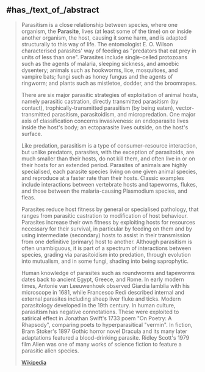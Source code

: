 
## #has_/text_of_/abstract 

> Parasitism is a close relationship between species, where one organism, the **Parasite**, lives (at least some of the time) on or inside another organism, the host, causing it some harm, and is adapted structurally to this way of life. The entomologist E. O. Wilson characterised parasites' way of feeding as "predators that eat prey in units of less than one". Parasites include single-celled protozoans such as the agents of malaria, sleeping sickness, and amoebic dysentery; animals such as hookworms, lice, mosquitoes, and vampire bats; fungi such as honey fungus and the agents of ringworm; and plants such as mistletoe, dodder, and the broomrapes.
>
> There are six major parasitic strategies of exploitation of animal hosts, namely parasitic castration, directly transmitted parasitism (by contact), trophically-transmitted parasitism (by being eaten), vector-transmitted parasitism, parasitoidism, and micropredation. One major axis of classification concerns invasiveness: an endoparasite lives inside the host's body; an ectoparasite lives outside, on the host's surface.
>
> Like predation, parasitism is a type of consumer–resource interaction, but unlike predators, parasites, with the exception of parasitoids, are much smaller than their hosts, do not kill them, and often live in or on their hosts for an extended period. Parasites of animals are highly specialised, each parasite species living on one given animal species, and reproduce at a faster rate than their hosts. Classic examples include interactions between vertebrate hosts and tapeworms, flukes, and those between the malaria-causing Plasmodium species, and fleas.
>
> Parasites reduce host fitness by general or specialised pathology, that ranges from parasitic castration to modification of host behaviour. Parasites increase their own fitness by exploiting hosts for resources necessary for their survival, in particular by feeding on them and by using intermediate (secondary) hosts to assist in their transmission from one definitive (primary) host to another. Although parasitism is often unambiguous, it is part of a spectrum of interactions between species, grading via parasitoidism into predation, through evolution into mutualism, and in some fungi, shading into being saprophytic.
>
> Human knowledge of parasites such as roundworms and tapeworms dates back to ancient Egypt, Greece, and Rome. In early modern times, Antonie van Leeuwenhoek observed Giardia lamblia with his microscope in 1681, while Francesco Redi described internal and external parasites including sheep liver fluke and ticks. Modern parasitology developed in the 19th century. In human culture, parasitism has negative connotations. These were exploited to satirical effect in Jonathan Swift's 1733 poem "On Poetry: A Rhapsody", comparing poets to hyperparasitical "vermin". In fiction, Bram Stoker's 1897 Gothic horror novel Dracula and its many later adaptations featured a blood-drinking parasite. Ridley Scott's 1979 film Alien was one of many works of science fiction to feature a parasitic alien species.
>
> [Wikipedia](https://en.wikipedia.org/wiki/Parasitism) 




